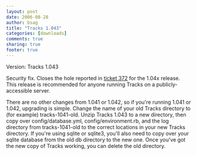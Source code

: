 ```yaml
---
layout: post
date: 2006-08-28 
author: bsag 
title: "Tracks 1.043" 
categories: [downloads] 
comments: true
sharing: true
footer: true
---
```


Version: Tracks 1.043

Security fix. Closes the hole reported in [ticket 372](http://dev.rousette.org.uk/ticket/372) for the 1.04x release. This release is recommended for anyone running Tracks on a publicly-accessible server.

There are no other changes from 1.041 or 1.042, so if you're running 1.041 or 1.042, upgrading is simple. Change the name of your old Tracks directory to (for example) tracks-1041-old. Unzip Tracks 1.043 to a new directory, then copy over config/database.yml, config/environment.rb, and the log directory from tracks-1041-old to the correct locations in your new Tracks directory. If you're using sqlite or sqlite3, you'll also need to copy over your sqlite database from the old db directory to the new one. Once you've got the new copy of Tracks working, you can delete the old directory.
 
